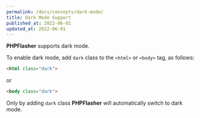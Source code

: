```yaml
---
permalink: /docs/concepts/dark-mode/
title: Dark Mode Support
published_at: 2022-06-01
updated_at: 2022-06-01
---
```


**<span class="text-indigo-900">PHP<span class="text-indigo-500">Flasher</span></span>** supports dark mode.

To enable dark mode, add `dark` class to the `<html>` or `<body>` tag, as follows:

```html 
<html class="dark">
```

or

```html
<body class="dark">
```

Only by adding `dark` class **<span class="text-indigo-900">PHP<span class="text-indigo-500">Flasher</span></span>** will automatically switch to dark mode.
